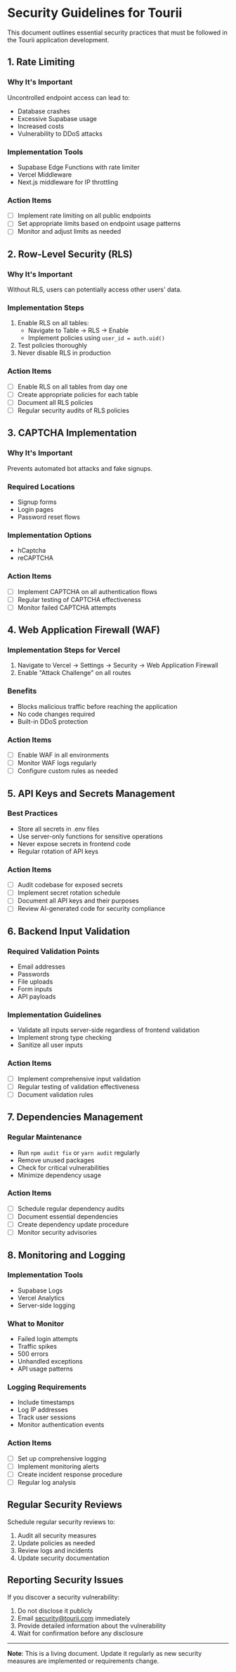 # Security Guidelines for Tourii

This document outlines essential security practices that must be followed in the Tourii application development.

## 1. Rate Limiting

### Why It's Important

Uncontrolled endpoint access can lead to:

- Database crashes
- Excessive Supabase usage
- Increased costs
- Vulnerability to DDoS attacks

### Implementation Tools

- Supabase Edge Functions with rate limiter
- Vercel Middleware
- Next.js middleware for IP throttling

### Action Items

- [ ] Implement rate limiting on all public endpoints
- [ ] Set appropriate limits based on endpoint usage patterns
- [ ] Monitor and adjust limits as needed

## 2. Row-Level Security (RLS)

### Why It's Important

Without RLS, users can potentially access other users' data.

### Implementation Steps

1. Enable RLS on all tables:
   - Navigate to Table → RLS → Enable
   - Implement policies using `user_id = auth.uid()`
2. Test policies thoroughly
3. Never disable RLS in production

### Action Items

- [ ] Enable RLS on all tables from day one
- [ ] Create appropriate policies for each table
- [ ] Document all RLS policies
- [ ] Regular security audits of RLS policies

## 3. CAPTCHA Implementation

### Why It's Important

Prevents automated bot attacks and fake signups.

### Required Locations

- Signup forms
- Login pages
- Password reset flows

### Implementation Options

- hCaptcha
- reCAPTCHA

### Action Items

- [ ] Implement CAPTCHA on all authentication flows
- [ ] Regular testing of CAPTCHA effectiveness
- [ ] Monitor failed CAPTCHA attempts

## 4. Web Application Firewall (WAF)

### Implementation Steps for Vercel

1. Navigate to Vercel → Settings → Security → Web Application Firewall
2. Enable "Attack Challenge" on all routes

### Benefits

- Blocks malicious traffic before reaching the application
- No code changes required
- Built-in DDoS protection

### Action Items

- [ ] Enable WAF in all environments
- [ ] Monitor WAF logs regularly
- [ ] Configure custom rules as needed

## 5. API Keys and Secrets Management

### Best Practices

- Store all secrets in .env files
- Use server-only functions for sensitive operations
- Never expose secrets in frontend code
- Regular rotation of API keys

### Action Items

- [ ] Audit codebase for exposed secrets
- [ ] Implement secret rotation schedule
- [ ] Document all API keys and their purposes
- [ ] Review AI-generated code for security compliance

## 6. Backend Input Validation

### Required Validation Points

- Email addresses
- Passwords
- File uploads
- Form inputs
- API payloads

### Implementation Guidelines

- Validate all inputs server-side regardless of frontend validation
- Implement strong type checking
- Sanitize all user inputs

### Action Items

- [ ] Implement comprehensive input validation
- [ ] Regular testing of validation effectiveness
- [ ] Document validation rules

## 7. Dependencies Management

### Regular Maintenance

- Run `npm audit fix` or `yarn audit` regularly
- Remove unused packages
- Check for critical vulnerabilities
- Minimize dependency usage

### Action Items

- [ ] Schedule regular dependency audits
- [ ] Document essential dependencies
- [ ] Create dependency update procedure
- [ ] Monitor security advisories

## 8. Monitoring and Logging

### Implementation Tools

- Supabase Logs
- Vercel Analytics
- Server-side logging

### What to Monitor

- Failed login attempts
- Traffic spikes
- 500 errors
- Unhandled exceptions
- API usage patterns

### Logging Requirements

- Include timestamps
- Log IP addresses
- Track user sessions
- Monitor authentication events

### Action Items

- [ ] Set up comprehensive logging
- [ ] Implement monitoring alerts
- [ ] Create incident response procedure
- [ ] Regular log analysis

## Regular Security Reviews

Schedule regular security reviews to:

1. Audit all security measures
2. Update policies as needed
3. Review logs and incidents
4. Update security documentation

## Reporting Security Issues

If you discover a security vulnerability:

1. Do not disclose it publicly
2. Email security@tourii.com immediately
3. Provide detailed information about the vulnerability
4. Wait for confirmation before any disclosure

---

**Note**: This is a living document. Update it regularly as new security measures are implemented or requirements change.
